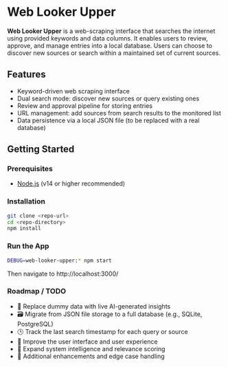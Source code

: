 # Web Looker Upper

**Web Looker Upper** is a web-scraping interface that searches the internet using provided keywords and data columns. It enables users to review, approve, and manage entries into a local database. Users can choose to discover new sources or search within a maintained set of current sources.

## Features

- Keyword-driven web scraping interface  
- Dual search mode: discover new sources or query existing ones  
- Review and approval pipeline for storing entries  
- URL management: add sources from search results to the monitored list  
- Data persistence via a local JSON file (to be replaced with a real database)  

## Getting Started

### Prerequisites

- [Node.js](https://nodejs.org/) (v14 or higher recommended)

### Installation

```bash
git clone <repo-url>
cd <repo-directory>
npm install
```

### Run the App

```bash
DEBUG=web-looker-upper:* npm start
```

Then navigate to http://localhost:3000/

### Roadmap / TODO

- 🔄 Replace dummy data with live AI-generated insights
- 🗃️ Migrate from JSON file storage to a full database (e.g., SQLite, PostgreSQL)
- 🕒 Track the last search timestamp for each query or source
- 🎨 Improve the user interface and user experience
- 🧠 Expand system intelligence and relevance scoring
- 🧩 Additional enhancements and edge case handling
